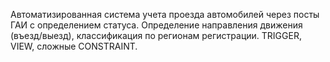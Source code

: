 Автоматизированная система учета проезда автомобилей через посты ГАИ с определением статуса. Определение направления движения (въезд/выезд), классификация по регионам регистрации.
TRIGGER, VIEW, сложные CONSTRAINT.
